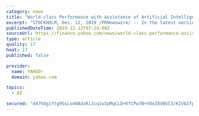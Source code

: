 ```yaml
---
category: news
title: "World-class Performance with Assistance of Artificial Intelligence"
excerpt: "STOCKHOLM, Dec. 12, 2019 /PRNewswire/ -- In the latest version of Ortoma Treatment Solution, OTS 4, Ortoma has introduced support of Artificial Intelligence. The system drastically reduces the time needed for pre-operatively planning of a hip implant in 3D, which has created a big interest for the company's unique solution. Performance has been ..."
publishedDateTime: 2019-12-12T07:24:00Z
sourceUrl: https://finance.yahoo.com/news/world-class-performance-assistance-artificial-071700500.html
type: article
quality: 17
heat: 17
published: false

provider:
  name: YAHOO!
  domain: yahoo.com

topics:
  - AI

secured: "d47hOgiYtg9GsLsm0AdxRiJcq1wIpMqCLQ+KfCPw7B+YOeZ8VBSC3/KIVb2fp1jnSi/1tmw8D/j4uwb4AHOVEGhohMi0iqdjNyMMkVtxejHT97wCbsqVgSbsqoXlfAInVHjZppSr1DGDUshFRrLHXQhJ1d9RbygjTVurVZxnmwvtVbXgixSlQxe5/HuL2A9E2S+nfxYgqnFt8iDQewrXyMT9tsjaPtUUshKnsoXzvJUGZhUROgBQDASIJPI4NYKG0nNlRhIEq1iOj59gOin4iQ==;sv2n9uBVOewakmOZfWTt7w=="
---
```


